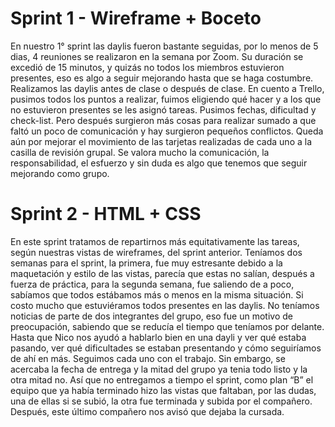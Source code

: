 # Sprint 1 - Wireframe + Boceto

 En nuestro 1° sprint las daylis fueron bastante seguidas, por lo menos de 5 dias, 4 reuniones se realizaron en la semana por Zoom. Su duración se excedió de 15 minutos, y quizás no todos los miembros estuvieron presentes, eso es algo a seguir mejorando hasta que se haga costumbre. Realizamos las daylis antes de clase o después de clase.
 En cuento a Trello, pusimos todos los puntos a realizar, fuimos eligiendo qué hacer y a los que no estuvieron presentes se les asignó tareas. Pusimos fechas, dificultad y check-list. 
 Pero después surgieron más cosas para realizar sumado a que faltó un poco de comunicación y hay surgieron pequeños conflictos. Queda aún por mejorar el movimiento de las tarjetas realizadas de cada uno a la casilla de revisión grupal.
 Se valora mucho la comunicación, la responsabilidad, el esfuerzo y sin duda es algo que tenemos que seguir mejorando como grupo.

 # Sprint 2 - HTML + CSS

 En este sprint tratamos de repartirnos más equitativamente las tareas, según nuestras vistas de wireframes, del sprint anterior. 
 Teníamos dos semanas para el sprint, la primera, fue muy estresante debido a la maquetación y estilo de las vistas, parecía que estas no salían, después a fuerza de práctica, para la segunda semana, fue saliendo de a poco, sabíamos que todos estábamos más o menos en la misma situación. 
 Si costo mucho que estuviéramos todos presentes en las daylis. No teníamos noticias de parte de dos integrantes del grupo, eso fue un motivo de preocupación, sabiendo que se reducía el tiempo que teníamos por delante. Hasta que Nico nos ayudó a hablarlo bien en una dayli y ver qué estaba pasando, ver qué dificultades se estaban presentando y cómo seguiríamos de ahí en más. Seguimos cada uno con el trabajo. Sin embargo, se acercaba la fecha de entrega y la mitad del grupo ya tenia todo listo y la otra mitad no. Así que no entregamos a tiempo el sprint, como plan “B” el equipo que ya había terminado hizo las vistas que faltaban, por las dudas, una de ellas si se subió, la otra fue terminada y subida por el compañero.
 Después, este último compañero nos avisó que dejaba la cursada.

